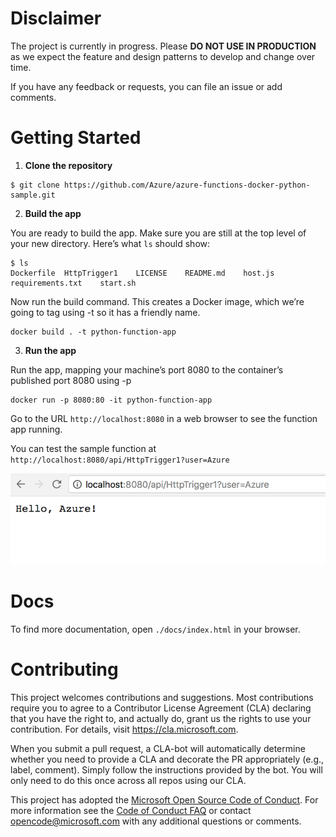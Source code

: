
# Disclaimer

The project is currently in progress. Please **DO NOT USE IN PRODUCTION** as we expect the feature and design patterns to develop and change over time. 

If you have any feedback or requests, you can file an issue or add comments.


# Getting Started

1. **Clone the repository**

```shell
$ git clone https://github.com/Azure/azure-functions-docker-python-sample.git
```

2. **Build the app**

You are ready to build the app. Make sure you are still at the top level of your new directory. Here’s what `ls` should show:

```shell
$ ls
Dockerfile  HttpTrigger1    LICENSE    README.md    host.js requirements.txt    start.sh
```

Now run the build command. This creates a Docker image, which we’re going to tag using -t so it has a friendly name.

```shell
docker build . -t python-function-app
```

3. **Run the app**

Run the app, mapping your machine’s port 8080 to the container’s published port 8080 using -p

```shell
docker run -p 8080:80 -it python-function-app
```

Go to the URL `http://localhost:8080` in a web browser to see the function app running. 

You can test the sample function at `http://localhost:8080/api/HttpTrigger1?user=Azure`

![httptrigger1 sample](img.png)


# Docs 

To find more documentation, open `./docs/index.html` in your browser.


# Contributing

This project welcomes contributions and suggestions.  Most contributions require you to agree to a
Contributor License Agreement (CLA) declaring that you have the right to, and actually do, grant us
the rights to use your contribution. For details, visit https://cla.microsoft.com.

When you submit a pull request, a CLA-bot will automatically determine whether you need to provide
a CLA and decorate the PR appropriately (e.g., label, comment). Simply follow the instructions
provided by the bot. You will only need to do this once across all repos using our CLA.

This project has adopted the [Microsoft Open Source Code of Conduct](https://opensource.microsoft.com/codeofconduct/).
For more information see the [Code of Conduct FAQ](https://opensource.microsoft.com/codeofconduct/faq/) or
contact [opencode@microsoft.com](mailto:opencode@microsoft.com) with any additional questions or comments.
